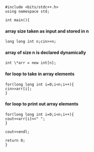     #include <bits/stdc++.h>
    using namespace std;

    int main(){
####  array size taken as input and stored in n
    long long int n;cin>>n;

####  array of size n is declared dynamically
    int \*arr = new int[n];

####  for loop to take in array elements
    for(long long int i=0;i<n;i++){
    cin>>arr[i];
    }

#### for loop to print out array elements
    for(long long int i=0;i<n;i++){
    cout<<arr[i]<<" ";
    }

    cout<<endl;

    return 0;
    }
